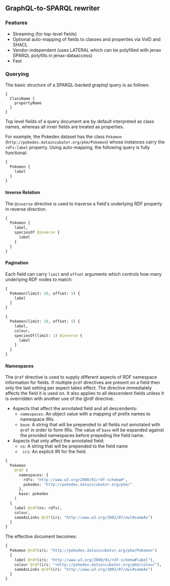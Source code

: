 ## GraphQL-to-SPARQL rewriter


### Features

* Streaming (for top-level fields)
* Optional auto-mapping of fields to classes and properties via VoID and SHACL
* Vendor-independent (uses LATERAL which can be polyfilled with jenax SPARQL polyfills in jenax-dataaccess)
* Fast

### Querying

The basic structure of a SPARQL-backed graphql query is as follows:

```
{
  ClassName {
    propertyName
  }
}
```

Top level fields of a query document are by default interpreted as class names, whereas all inner fields are treated as properties.


For example, the Pokedex dataset has the class `Pokemon` (`http://pokedex.dataincubator.org/pkm/Pokemon`) whose instances carry the `rdfs:label` property.
Using auto-mapping, the following query is fully functional:
```graphql
{
  Pokemon {
    label
  }
}
```

#### Inverse Relation
The `@inverse` directive is used to traverse a field's underlying RDF property in reverse direction.

```graphql
{
  Pokemon {
    label,
    speciesOf @inverse {
      label
    } 
  }
}
```

#### Pagination
Each field can carry `limit` and `offset` arguments which controls how many underlying RDF nodes to match:


```graphql
{
  Pokemon(limit: 10, offset: 5) {
    label
  }
}
```

```graphql
{
  Pokemon(limit: 10, offset: 5) {
    label,
    colour,
    speciesOf(limit: 1) @inverse {
      label
    }
  }
}
```

#### Namespaces
The `@rdf` directive is used to supply different aspects of RDF namespace information for fields.
If multiple `@rdf` directives are present on a field then only the last setting per aspect takes effect.
The directive immediately affects the field it is used on. It also applies to all descendent fields unless it is overridden with another use of the @rdf directive.

* Aspects that affect the annotated field and all descendents:
    * `namespaces`: An object value with a mapping of prefix names to namespace IRIs.
    * `base`: A string that will be prepended to all fields *not* annotated with `@rdf` in order to form IRIs. The value of `base` will be expanded against the provided namespaces before prepeding the field name.
* Aspects that only affect the annotated field:
    * `ns`:  A string that will be prepended to the field name
    * ` iri`: An explicit IRI for the field.

```graphql
{
  Pokemon
    @rdf (
      namespaces: {
        rdfs: "http://www.w3.org/2000/01/rdf-schema#",
        pokedex: "http://pokedex.dataincubator.org/pkm/"
      },
      base: pokedex
    )
  {
    label @rdf(ns: rdfs),
    colour,
    sameAsLinks @rdf(iri: "http://www.w3.org/2002/07/owl#sameAs")
  }
}
```

The effective document becomes:
```graphql
{
  Pokemon @rdf(iri: "http://pokedex.dataincubator.org/pkm/Pokemon")
  {
    label @rdf(iri: "http://www.w3.org/2000/01/rdf-schema#label"),
    colour @rdf(iri: "<http://pokedex.dataincubator.org/pkm/colour"),
    sameAsLinks @rdf(iri: "http://www.w3.org/2002/07/owl#sameAs")
  }
}

```

